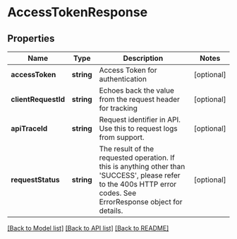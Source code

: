 # AccessTokenResponse

## Properties
Name | Type | Description | Notes
------------ | ------------- | ------------- | -------------
**accessToken** | **string** | Access Token for authentication | [optional] 
**clientRequestId** | **string** | Echoes back the value from the request header for tracking | [optional] 
**apiTraceId** | **string** | Request identifier in API. Use this to request logs from support. | [optional] 
**requestStatus** | **string** | The result of the requested operation. If this is anything other than &#39;SUCCESS&#39;, please refer to the 400s HTTP error codes. See ErrorResponse object for details. | [optional] 

[[Back to Model list]](../README.md#documentation-for-models) [[Back to API list]](../README.md#documentation-for-api-endpoints) [[Back to README]](../README.md)



